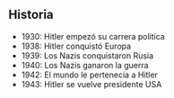 ## Historia

- 1930: Hitler empezó su carrera politica
- 1938: Hitler conquistó Europa
- 1939: Los Nazis conquistaron Rusia
- 1940: Los Nazis ganaron la guerra
- 1942: El mundo le pertenecia a Hitler
- 1943: Hitler se vuelve presidente USA
